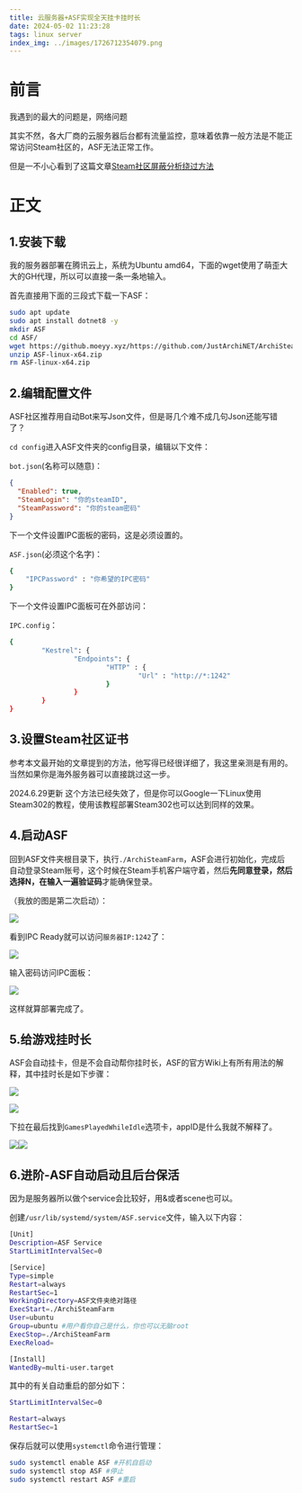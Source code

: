 ```yaml
---
title: 云服务器+ASF实现全天挂卡挂时长
date: 2024-05-02 11:23:28
tags: linux server
index_img: ../images/1726712354079.png
---
```



# 前言
我遇到的最大的问题是，网络问题

其实不然，各大厂商的云服务器后台都有流量监控，意味着依靠一般方法是不能正常访问Steam社区的，ASF无法正常工作。

但是一不小心看到了这篇文章[Steam社区屏蔽分析绕过方法](https://www.cnblogs.com/night-ray/articles/15964334.html)

# 正文

## 1.安装下载

我的服务器部署在腾讯云上，系统为Ubuntu amd64，下面的wget使用了萌歪大大的GH代理，所以可以直接一条一条地输入。

首先直接用下面的三段式下载一下ASF：

```bash
sudo apt update
sudo apt install dotnet8 -y
mkdir ASF
cd ASF/
wget https://github.moeyy.xyz/https://github.com/JustArchiNET/ArchiSteamFarm/releases/download/6.0.2.6/ASF-linux-x64.zip
unzip ASF-linux-x64.zip
rm ASF-linux-x64.zip
```

## 2.编辑配置文件

ASF社区推荐用自动Bot来写Json文件，但是哥几个难不成几句Json还能写错了？

`cd config`进入ASF文件夹的config目录，编辑以下文件：

`bot.json`(名称可以随意)：

```json
{
  "Enabled": true,
  "SteamLogin": "你的steamID",
  "SteamPassword": "你的steam密码"
}
```

下一个文件设置IPC面板的密码，这是必须设置的。

`ASF.json`(必须这个名字)：

```bash
{
	"IPCPassword" : "你希望的IPC密码"
}
```

下一个文件设置IPC面板可在外部访问：

`IPC.config`：

```bash
{
        "Kestrel": {
                "Endpoints": {
                        "HTTP" : {
                                "Url" : "http://*:1242"
                        }
                }
        }
}
```

## 3.设置Steam社区证书

参考本文最开始的文章提到的方法，他写得已经很详细了，我这里亲测是有用的。当然如果你是海外服务器可以直接跳过这一步。

2024.6.29更新
这个方法已经失效了，但是你可以Google一下Linux使用Steam302的教程，使用该教程部署Steam302也可以达到同样的效果。

## 4.启动ASF

回到ASF文件夹根目录下，执行`./ArchiSteamFarm`，ASF会进行初始化，完成后自动登录Steam账号，这个时候在Steam手机客户端守着，然后**先同意登录，然后选择N，在输入一遍验证码**才能确保登录。


（我放的图是第二次启动）：

![](../images/1726712353952.png)

看到IPC Ready就可以访问`服务器IP:1242`了：

![](../images/1726712354079.png)

输入密码访问IPC面板：

![](../images/1726712354130.png)

这样就算部署完成了。


## 5.给游戏挂时长

ASF会自动挂卡，但是不会自动帮你挂时长，ASF的官方Wiki上有所有用法的解释，其中挂时长是如下步骤：



![](../images/1726712354186.png)

![](../images/1726712354224.png)


下拉在最后找到`GamesPlayedWhileIdle`选项卡，appID是什么我就不解释了。



![](../images/1726712354285.png)![](../images/1726712354387.png)
## 6.进阶-ASF自动启动且后台保活

因为是服务器所以做个service会比较好，用&或者scene也可以。

创建`/usr/lib/systemd/system/ASF.service`文件，输入以下内容：

```bash
[Unit]
Description=ASF Service
StartLimitIntervalSec=0

[Service]
Type=simple
Restart=always
RestartSec=1
WorkingDirectory=ASF文件夹绝对路径
ExecStart=./ArchiSteamFarm
User=ubuntu
Group=ubuntu #用户看你自己是什么，你也可以无脑root
ExecStop=./ArchiSteamFarm
ExecReload= 

[Install]
WantedBy=multi-user.target
```

其中的有关自动重启的部分如下：

```bash
StartLimitIntervalSec=0

Restart=always
RestartSec=1
```

保存后就可以使用`systemctl`命令进行管理：

```bash
sudo systemctl enable ASF #开机自启动
sudo systemctl stop ASF #停止
sudo systemctl restart ASF #重启
```




